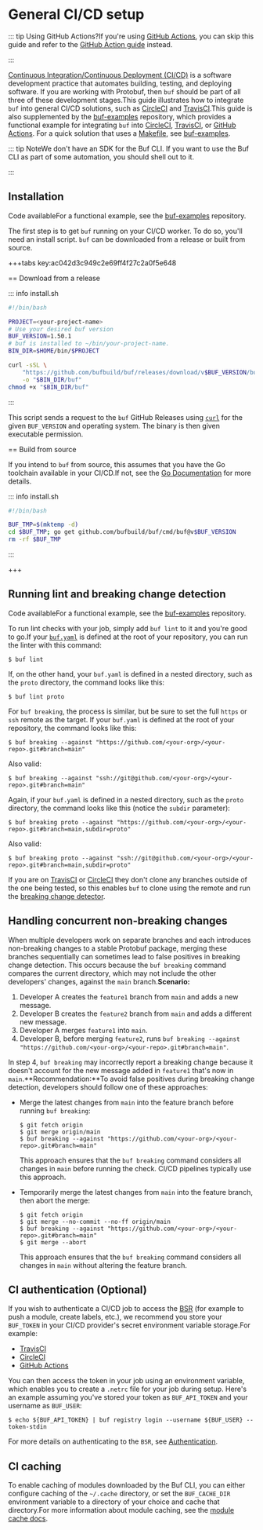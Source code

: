 # General CI/CD setup

::: tip Using GitHub Actions?If you're using [GitHub Actions](https://github.com/features/actions), you can skip this guide and refer to the [GitHub Action guide](../github-actions/) instead.

:::

[Continuous Integration/Continuous Deployment (CI/CD)](https://en.wikipedia.org/wiki/CI/CD) is a software development practice that automates building, testing, and deploying software. If you are working with Protobuf, then `buf` should be part of all three of these development stages.This guide illustrates how to integrate `buf` into general CI/CD solutions, such as [CircleCI](https://circleci.com) and [TravisCI](https://travis-ci.org).This guide is also supplemented by the [buf-examples](https://github.com/bufbuild/buf-examples) repository, which provides a functional example for integrating `buf` into [CircleCI](https://circleci.com), [TravisCI](https://travis-ci.org), or [GitHub Actions](https://github.com/features/actions). For a quick solution that uses a [Makefile](https://github.com/bufbuild/buf-examples/blob/master/Makefile), see [buf-examples](https://github.com/bufbuild/buf-examples).

::: tip NoteWe don't have an SDK for the Buf CLI. If you want to use the Buf CLI as part of some automation, you should shell out to it.

:::

## Installation

Code availableFor a functional example, see the [buf-examples](https://github.com/bufbuild/buf-examples) repository.

The first step is to get `buf` running on your CI/CD worker. To do so, you'll need an install script. `buf` can be downloaded from a release or built from source.

+++tabs key:ac042d3c949c2e69ff4f27c2a0f5e648

== Download from a release

::: info install.sh

```bash
#!/bin/bash

PROJECT=<your-project-name>
# Use your desired buf version
BUF_VERSION=1.50.1
# buf is installed to ~/bin/your-project-name.
BIN_DIR=$HOME/bin/$PROJECT

curl -sSL \
    "https://github.com/bufbuild/buf/releases/download/v$BUF_VERSION/buf-$(uname -s)-$(uname -m)" \
    -o "$BIN_DIR/buf"
chmod +x "$BIN_DIR/buf"
```

:::

This script sends a request to the `buf` GitHub Releases using [`curl`](https://curl.se/docs) for the given `BUF_VERSION` and operating system. The binary is then given executable permission.

== Build from source

If you intend to `buf` from source, this assumes that you have the Go toolchain available in your CI/CD.If not, see the [Go Documentation](https://golang.org/) for more details.

::: info install.sh

```bash
#!/bin/bash

BUF_TMP=$(mktemp -d)
cd $BUF_TMP; go get github.com/bufbuild/buf/cmd/buf@v$BUF_VERSION
rm -rf $BUF_TMP
```

:::

+++

## Running lint and breaking change detection

Code availableFor a functional example, see the [buf-examples](https://github.com/bufbuild/buf-examples) repository.

To run lint checks with your job, simply add `buf lint` to it and you're good to go.If your [`buf.yaml`](../../configuration/v2/buf-yaml/) is defined at the root of your repository, you can run the linter with this command:

```console
$ buf lint
```

If, on the other hand, your `buf.yaml` is defined in a nested directory, such as the `proto` directory, the command looks like this:

```console
$ buf lint proto
```

For `buf breaking`, the process is similar, but be sure to set the full `https` or `ssh` remote as the target. If your `buf.yaml` is defined at the root of your repository, the command looks like this:

```console
$ buf breaking --against "https://github.com/<your-org>/<your-repo>.git#branch=main"
```

Also valid:

```console
$ buf breaking --against "ssh://git@github.com/<your-org>/<your-repo>.git#branch=main"
```

Again, if your `buf.yaml` is defined in a nested directory, such as the `proto` directory, the command looks like this (notice the `subdir` parameter):

```console
$ buf breaking proto --against "https://github.com/<your-org>/<your-repo>.git#branch=main,subdir=proto"
```

Also valid:

```console
$ buf breaking proto --against "ssh://git@github.com/<your-org>/<your-repo>.git#branch=main,subdir=proto"
```

If you are on [TravisCI](https://travis-ci.org) or [CircleCI](https://circleci.com) they don't clone any branches outside of the one being tested, so this enables `buf` to clone using the remote and run the [breaking change detector](../../breaking/overview/).

## Handling concurrent non-breaking changes

When multiple developers work on separate branches and each introduces non-breaking changes to a stable Protobuf package, merging these branches sequentially can sometimes lead to false positives in breaking change detection. This occurs because the `buf breaking` command compares the current directory, which may not include the other developers' changes, against the `main` branch.**Scenario:**

1.  Developer A creates the `feature1` branch from `main` and adds a new message.
2.  Developer B creates the `feature2` branch from `main` and adds a different new message.
3.  Developer A merges `feature1` into `main`.
4.  Developer B, before merging `feature2`, runs `buf breaking --against "https://github.com/<your-org>/<your-repo>.git#branch=main"`.

In step 4, `buf breaking` may incorrectly report a breaking change because it doesn't account for the new message added in `feature1` that's now in `main`.**Recommendation:**To avoid false positives during breaking change detection, developers should follow one of these approaches:

- Merge the latest changes from `main` into the feature branch before running `buf breaking`:

  ```console
  $ git fetch origin
  $ git merge origin/main
  $ buf breaking --against "https://github.com/<your-org>/<your-repo>.git#branch=main"
  ```

  This approach ensures that the `buf breaking` command considers all changes in `main` before running the check. CI/CD pipelines typically use this approach.

- Temporarily merge the latest changes from `main` into the feature branch, then abort the merge:

  ```console
  $ git fetch origin
  $ git merge --no-commit --no-ff origin/main
  $ buf breaking --against "https://github.com/<your-org>/<your-repo>.git#branch=main"
  $ git merge --abort
  ```

  This approach ensures that the `buf breaking` command considers all changes in `main` without altering the feature branch.

## CI authentication (Optional)

If you wish to authenticate a CI/CD job to access the [BSR](../../bsr/) (for example to push a module, create labels, etc.), we recommend you store your `BUF_TOKEN` in your CI/CD provider's secret environment variable storage.For example:

- [TravisCI](https://docs.travis-ci.com/user/environment-variables#defining-encrypted-variables-in-travisyml)
- [CircleCI](https://circleci.com/docs/2.0/env-vars/)
- [GitHub Actions](https://docs.github.com/en/actions/reference/encrypted-secrets)

You can then access the token in your job using an environment variable, which enables you to create a `.netrc` file for your job during setup. Here's an example assuming you've stored your token as `BUF_API_TOKEN` and your username as `BUF_USER`:

```console
$ echo ${BUF_API_TOKEN} | buf registry login --username ${BUF_USER} --token-stdin
```

For more details on authenticating to the `BSR`, see [Authentication](../../bsr/authentication/).

## CI caching

To enable caching of modules downloaded by the Buf CLI, you can either configure caching of the `~/.cache` directory, or set the `BUF_CACHE_DIR` environment variable to a directory of your choice and cache that directory.For more information about module caching, see the [module cache docs](../../concepts/modules-workspaces/#module-cache).
